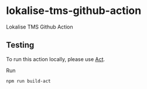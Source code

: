 # lokalise-tms-github-action
Lokalise TMS Github Action

## Testing
To run this action locally, please use [Act](https://github.com/nektos/act).

Run
```bash
npm run build-act
```
